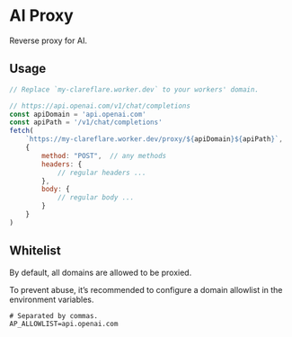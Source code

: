 # AI Proxy

Reverse proxy for AI.

## Usage

```js
// Replace `my-clareflare.worker.dev` to your workers' domain.

// https://api.openai.com/v1/chat/completions
const apiDomain = 'api.openai.com'
const apiPath = '/v1/chat/completions'
fetch(
    `https://my-clareflare.worker.dev/proxy/${apiDomain}${apiPath}`,
    {
        method: "POST",  // any methods
        headers: {
            // regular headers ...
        },
        body: {
            // regular body ...
        }
    }
)
```

## Whitelist

By default, all domains are allowed to be proxied.

To prevent abuse, it’s recommended to configure a domain allowlist in the environment variables.

```dotenv
# Separated by commas.
AP_ALLOWLIST=api.openai.com
```
